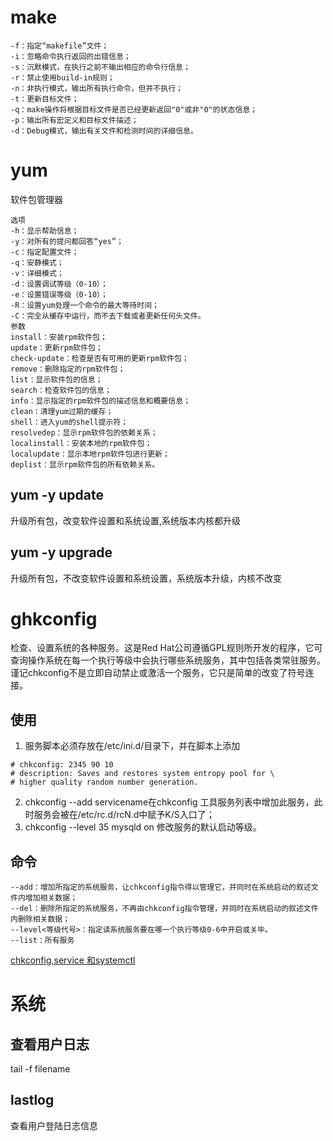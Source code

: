 
# make

```
-f：指定“makefile”文件；
-i：忽略命令执行返回的出错信息；
-s：沉默模式，在执行之前不输出相应的命令行信息；
-r：禁止使用build-in规则；
-n：非执行模式，输出所有执行命令，但并不执行；
-t：更新目标文件；
-q：make操作将根据目标文件是否已经更新返回"0"或非"0"的状态信息；
-p：输出所有宏定义和目标文件描述；
-d：Debug模式，输出有关文件和检测时间的详细信息。

```

# yum
软件包管理器
```
选项
-h：显示帮助信息；
-y：对所有的提问都回答“yes”；
-c：指定配置文件；
-q：安静模式；
-v：详细模式；
-d：设置调试等级（0-10）；
-e：设置错误等级（0-10）；
-R：设置yum处理一个命令的最大等待时间；
-C：完全从缓存中运行，而不去下载或者更新任何头文件。
参数
install：安装rpm软件包；
update：更新rpm软件包；
check-update：检查是否有可用的更新rpm软件包；
remove：删除指定的rpm软件包；
list：显示软件包的信息；
search：检查软件包的信息；
info：显示指定的rpm软件包的描述信息和概要信息；
clean：清理yum过期的缓存；
shell：进入yum的shell提示符；
resolvedep：显示rpm软件包的依赖关系；
localinstall：安装本地的rpm软件包；
localupdate：显示本地rpm软件包进行更新；
deplist：显示rpm软件包的所有依赖关系。
```
## yum -y update
升级所有包，改变软件设置和系统设置,系统版本内核都升级
## yum -y upgrade
升级所有包，不改变软件设置和系统设置，系统版本升级，内核不改变


# ghkconfig
检查、设置系统的各种服务。这是Red Hat公司遵循GPL规则所开发的程序，它可查询操作系统在每一个执行等级中会执行哪些系统服务，其中包括各类常驻服务。谨记chkconfig不是立即自动禁止或激活一个服务，它只是简单的改变了符号连接。
## 使用
1. 服务脚本必须存放在/etc/ini.d/目录下，并在脚本上添加

```shell
# chkconfig: 2345 90 10
# description: Saves and restores system entropy pool for \
# higher quality random number generation.
```
2. chkconfig --add servicename在chkconfig 工具服务列表中增加此服务，此时服务会被在/etc/rc.d/rcN.d中赋予K/S入口了；
3. chkconfig --level 35 mysqld on 修改服务的默认启动等级。

## 命令
```
--add：增加所指定的系统服务，让chkconfig指令得以管理它，并同时在系统启动的叙述文件内增加相关数据；
--del：删除所指定的系统服务，不再由chkconfig指令管理，并同时在系统启动的叙述文件内删除相关数据；
--level<等级代号>：指定读系统服务要在哪一个执行等级0-6中开启或关毕。
--list：所有服务

```

[chkconfig,service 和systemctl](http://pcpj2g4mj.bkt.clouddn.com/18-8-29/61043616.jpg)



# 系统

## 查看用户日志

tail -f filename

## lastlog

查看用户登陆日志信息

